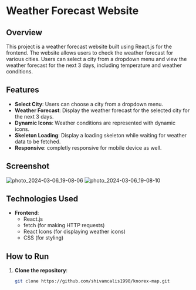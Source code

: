 # Weather Forecast Website

## Overview

This project is a weather forecast website built using React.js for the frontend. The website allows users to check the weather forecast for various cities. Users can select a city from a dropdown menu and view the weather forecast for the next 3 days, including temperature and weather conditions.

## Features

- **Select City**: Users can choose a city from a dropdown menu.
- **Weather Forecast**: Display the weather forecast for the selected city for the next 3 days.
- **Dynamic Icons**: Weather conditions are represented with dynamic icons.
- **Skeleton Loading**: Display a loading skeleton while waiting for weather data to be fetched.
- **Responsive**: completly responsive for mobile device as well.

## Screenshot
![photo_2024-03-06_19-08-06](https://github.com/shivamcalis1998/knorex-map/assets/114653221/a9b3f521-94f1-4aa7-8797-31c1d3122695)
![photo_2024-03-06_19-08-10](https://github.com/shivamcalis1998/knorex-map/assets/114653221/8db5cdda-9db9-4304-8224-5060c20152b3)



## Technologies Used

- **Frontend**:
  - React.js
  - fetch (for making HTTP requests)
  - React Icons (for displaying weather icons)
  - CSS (for styling)

## How to Run

1. **Clone the repository**:
   ```bash
   git clone https://github.com/shivamcalis1998/knorex-map.git
